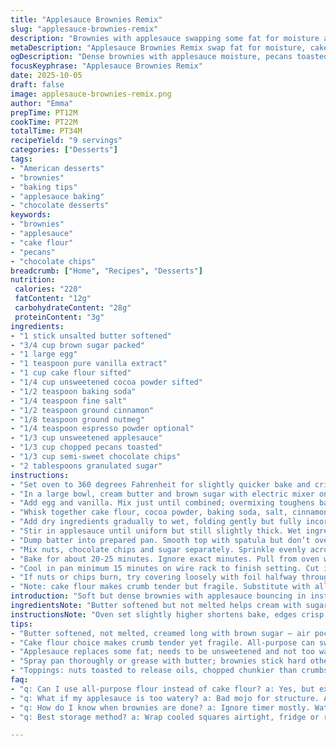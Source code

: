 ```yaml
---
title: "Applesauce Brownies Remix"
slug: "applesauce-brownies-remix"
description: "Brownies with applesauce swapping some fat for moisture and subtle softness; spices and a hint of espresso powder deepen the chocolate flavor. Uses cake flour instead of all-purpose for lighter crumb. Nuts and chocolate chips sprinkled on top for crunch. Switched nut type, raised oven temp slightly, and trimmed bake time to avoid drying out. Focus on sensory cues; look for crackled top, edges pulling away, and toothpick with a few moist crumbs. Butter creamed nicely until pale, eggs beaten in well. Sifted dry spices and cocoa to avoid clumps. Key is applesauce texture and chocolate chips melting just right. Attention to aroma and texture beats timer."
metaDescription: "Applesauce Brownies Remix swap fat for moisture, cake flour for crumb lightness; pecans, chocolate chips, sugar spark crunchy top; aroma and crackled edges signal doneness."
ogDescription: "Dense brownies with applesauce moisture, pecans toasted, chocolate chips melting, sugar crackling on top. Watch edges pull and shiny cracks for the bake cue."
focusKeyphrase: "Applesauce Brownies Remix"
date: 2025-10-05
draft: false
image: applesauce-brownies-remix.png
author: "Emma"
prepTime: PT12M
cookTime: PT22M
totalTime: PT34M
recipeYield: "9 servings"
categories: ["Desserts"]
tags:
- "American desserts"
- "brownies"
- "baking tips"
- "applesauce baking"
- "chocolate desserts"
keywords:
- "brownies"
- "applesauce"
- "cake flour"
- "pecans"
- "chocolate chips"
breadcrumb: ["Home", "Recipes", "Desserts"]
nutrition: 
 calories: "220"
 fatContent: "12g"
 carbohydrateContent: "28g"
 proteinContent: "3g"
ingredients:
- "1 stick unsalted butter softened"
- "3/4 cup brown sugar packed"
- "1 large egg"
- "1 teaspoon pure vanilla extract"
- "1 cup cake flour sifted"
- "1/4 cup unsweetened cocoa powder sifted"
- "1/2 teaspoon baking soda"
- "1/4 teaspoon fine salt"
- "1/2 teaspoon ground cinnamon"
- "1/8 teaspoon ground nutmeg"
- "1/4 teaspoon espresso powder optional"
- "1/3 cup unsweetened applesauce"
- "1/3 cup chopped pecans toasted"
- "1/3 cup semi-sweet chocolate chips"
- "2 tablespoons granulated sugar"
instructions:
- "Set oven to 360 degrees Fahrenheit for slightly quicker bake and crispier edges; spray 8 x 8 square pan thoroughly. Don't skip grease, brownies stick hard otherwise."
- "In a large bowl, cream butter and brown sugar with electric mixer on medium speed. Watch for mixture turning lighter color and fluffy texture—takes about 3 minutes. Scrape sides thoroughly to avoid uneven lumps."
- "Add egg and vanilla. Mix just until combined; overmixing toughens batter."
- "Whisk together cake flour, cocoa powder, baking soda, salt, cinnamon, nutmeg and optional espresso powder in separate dish to evenly distribute rising agent and spices. Espresso powder sharpens chocolate flavor but is subtle, can omit if unavailable."
- "Add dry ingredients gradually to wet, folding gently but fully incorporated. Lumpy batter before applesauce is okay; don't overbeat here."
- "Stir in applesauce until uniform but still slightly thick. Wet ingredient replaces part of fat, so batter feels softer and more moist than typical brownie mix."
- "Dump batter into prepared pan. Smooth top with spatula but don’t overwork; you want some air bubbles to stay for texture."
- "Mix nuts, chocolate chips and sugar separately. Sprinkle evenly across batter. Sugar adds a faint crisp sparkle on top during baking."
- "Bake for about 20-25 minutes. Ignore exact minutes. Pull from oven when top has shiny crackles, edges brown and shrinking slightly from pan. Toothpick inserted comes out with moist crumbs, not wet batter. Don't wait for fully dry stick, dries out brownies."
- "Cool in pan minimum 15 minutes on wire rack to finish setting. Cut into nine squares. Let cool more if you want cleaner slices."
- "If nuts or chips burn, try covering loosely with foil halfway through next bake. Too moist inside? Lower oven temp next go. Too cakey? Use less applesauce or more flour."
- "Note: cake flour makes crumb tender but fragile. Substitute with all-purpose but expect firmer bite. Butter can be swapped butter-flavored shortening with flavor loss and more dense results."
introduction: "Soft but dense brownies with applesauce bouncing in instead of some fat. Moistness without greasy slick, subtle sweetness. Boosted by warmth of cinnamon and nutmeg. Tried with all-purpose flour once, crumb tighter but less tender; cake flour elevates crumb lightness. Tossed in espresso powder last minute; doesn’t scream coffee but deepens chocolate vibe. Nuts definitely the pecans this time, to toast the flavor richer than walnuts. Sprinkle on sugar with chips and nuts gives crunch contrast, balancing gooey richness. Baking time depends on observing edges crisping, cracks forming on top, smell inviting chocolate and spice wafting from hot oven. Not overbaked or dense but that chewy hit low moisture keeps. Those sensory checks make the difference between good and just ‘meh,’ hands down. Learned that moisture content of your applesauce makes or breaks bite texture. Too runny messes with setting. From previous botched tries, pre-sifted cocoa and flour prevents baking lumps, no surprise but still worth a mention. Treat going past bake time cautiously — dries out quick. Wait till center tests moist but no raw batter. Cool to avoid falling apart when cutting. Kitchen experiments showed applesauce substitution works best with slight ingredient shuffle to balance batter consistency. Trust intuition here more than oven dial."
ingredientsNote: "Butter softened but not melted helps cream with sugar properly creating air pockets crucial for texture and rise. Brown sugar offers more moisture and softness compared to granulated. Egg binds, vanilla adds aroma depth. Cake flour lower in gluten yields tender crumb; sub all-purpose but expect differences in chew. Cocoa powder sifted to avoid bitter chunks or dry spots. Baking soda triggers leavening, critical to balance with acidic applesauce moisture. Salt and spice - salt cuts richness, cinnamon and nutmeg add cozy undertones. Espresso powder optional but highly recommended for flavor depth without coffee taste dominating. Applesauce is not just fat substitute here – moisture control key; use unsweetened and make sure not overly watery. Nuts toasted to coax oil release and deepen nuttiness, chopped bigger than crumbs for textured bites. Chocolate chips spread on top melt during baking creating pockets of gooey chocolate with caramelized sugar crunch thanks to added granulated sugar. Sugar sprinkling not in batter — adds interesting subtle crust and sweetness burst atop. Overall ingredients speak to balance of dry and wet, flavor and texture multilayered but straightforward. Measuring cues you and notes on swaps reflect real kitchen adaptability. Don’t be shy nudging elements based on pantry rounds or taste preferences."
instructionsNote: "Oven set slightly higher shortens bake, edges crisp and pull away signal doneness better than timer. Greasing pan well prevents painful brownie sticking; invest time here. Cream butter and brown sugar until fluffy - air incorporation sets lightness baseline; scraping bowl vital for consistency. Adding egg right after sugars blend keeps batter emulsified; overbeat risks developing gluten or toughening. Dry ingredients twisted with gentle folding keeps tender crumb; whisk first to distribute raising agents and spices ensures no bitter lumps or uneven rise. Applesauce stirred at end adjusts batter moisture and density. Batter texture should move from thick and sticky to slightly smoother but not runny. Spreading batter evenly avoids thin spots baking too fast or thick underbaked zones. Nut, chip, and sugar topping scattered last adds multiple textures mid-bite — sugar caramelizes for unexpected crackle. Bake watched through sensory signals; crackled shiny crust and edges pulling from pan better than timed guessing. Toothpick moist crumb not sticky or wet final checkpoint. Cooling tricks firm structure and prevents crumbling when slicing. Cover halfway if top browns aggressively or nuts scorch. Adjust oven temp in small increments rather than big shifts for repeatable success. Practice patience watching sensory signs over obsessing on minutes. Real kitchens vary; visual, tactile, and aroma checks are your best friends."
tips:
- "Butter softened, not melted, creamed long with brown sugar — air pockets form, base for light crumb despite dense look. Scrape down bowl often, uneven lumps ruin texture. Don’t rush here, fluffy pale mix key to batter rise. Egg adds binding, fold gently after adding dry ingredients. Overmixing toughens crumbs, yes even in brownies."
- "Cake flour choice makes crumb tender yet fragile. All-purpose can swap but expect denser feel and tighter chew. Cocoa and spices sifted separately to dodge bitter clumps, whisked till mix light brown dust. Critical to dry mix distribution more than recipe states. Espresso powder optional but sharpens chocolate without coffee taste. Omit if you want neutral chocolate note."
- "Applesauce replaces some fat; needs to be unsweetened and not too watery. Watery applesauce ruins structure, droopy batter, flat brownies that stick. Stir in last, fold gentle but thorough. Batter thick, sticky yet not runny is right. If runny, add bit flour or cut applesauce next batch. Batter texture cues moisture level more than measurements."
- "Spray pan thoroughly or grease with butter; brownies stick hard otherwise. Bake ~20-25 mins at 360F but watch edge pull away and shiny crackling top, not strict timer. Toothpick test critical — moist crumbs only, no wet batter. Too dry pulls chew out, tough edges. Cool 15+ minutes on wire rack before slicing or falls apart."
- "Toppings: nuts toasted to release oils, chopped chunkier than crumbs, mix in sugar and chips and sprinkle on top. Sugar caramelizes during bake adding crisp sparkle contrast to gooey chocolate pockets. If nuts or chips burn, cover loosely with foil half bake. Oven temp tweaks small steps, too high scorches outside, too low makes cakey brownie. Sensory checks win over minutes."
faq:
- "q: Can I use all-purpose flour instead of cake flour? a: Yes, but expect tighter, denser crumb. Cake flour lowers gluten for tender bites. All-purpose works if you want more chew, but don’t expect crumb lightness. Adjust moisture slightly if needed, applesauce amount same."
- "q: What if my applesauce is too watery? a: Bad mojo for structure. Adds runny batter, leads to flat, sticky brownies. Use thicker unsweetened or drain some liquid. Or reduce applesauce a little, add slight more flour. Texture signals moisture — too thin batter means troubleshoot here."
- "q: How do I know when brownies are done? a: Ignore timer mostly. Watch edges crisp and pull away from pan; shiny crackles form top surface. Insert toothpick — moist crumbs cling but no wet batter. Fully dry toothpick means overbaked, chewier texture lost. Aroma shifts to rich chocolate spice mix also clues baking stage."
- "q: Best storage method? a: Wrap cooled squares airtight, fridge or room temp for 2-3 days. Fridge firmer texture, but bring close to room temp for chew. Freeze separated pieces with wax paper, thaw in fridge then warm with brief bake or microwave to regain softness. Avoid stale air exposure, seal is key for moistness."

---
```

